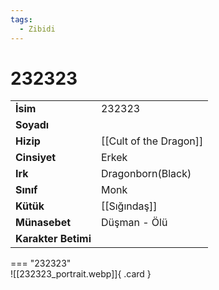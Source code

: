 ```yaml
---
tags:
  - Zibidi
---  
```

# 232323   
  
<div class="grid" markdown>  
  
|  |  |  
|---|---|  
| **İsim** | 232323 |  
| **Soyadı** |  |  
| **Hizip** | [[Cult of the Dragon]] |  
| **Cinsiyet** | Erkek |  
| **Irk** | Dragonborn(Black) |  
| **Sınıf** | Monk |  
| **Kütük** | [[Sığındaş]] |  
| **Münasebet** | Düşman - Ölü |  
| **Karakter Betimi** |  |  
  
  
=== "232323"  
	![[232323_portrait.webp]]{ .card }  
  
</div>